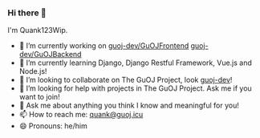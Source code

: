 ### Hi there 👋
I'm Quank123Wip.

- 🔭 I’m currently working on [guoj-dev/GuOJFrontend](https://github.com/guoj-dev/GuOJFrontend) [guoj-dev/GuOJBackend](https://github.com/guoj-dev/GuOJBackend)
- 🌱 I’m currently learning Django, Django Restful Framework, Vue.js and Node.js!
- 👯 I’m looking to collaborate on The GuOJ Project, look [guoj-dev](https://github.com/guoj-dev)!
- 🤔 I’m looking for help with projects in The GuOJ Project. Ask me if you want to join!
- 💬 Ask me about anything you think I know and meaningful for you!
- 📫 How to reach me: quank@guoj.icu
- 😄 Pronouns: he/him
<!--
**quank123wip/quank123wip** is a ✨ _special_ ✨ repository because its `README.md` (this file) appears on your GitHub profile.

Here are some ideas to get you started:

- 🔭 I’m currently working on ...
- 🌱 I’m currently learning ...
- 👯 I’m looking to collaborate on ...
- 🤔 I’m looking for help with ...
- 💬 Ask me about ...
- 📫 How to reach me: ...
- 😄 Pronouns: ...
- ⚡ Fun fact: ...
-->
